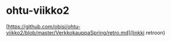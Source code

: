 # ohtu-viikko2
[https://github.com/obisi/ohtu-viikko2/blob/master/VerkkokauppaSpring/retro.md](linkki retroon)
